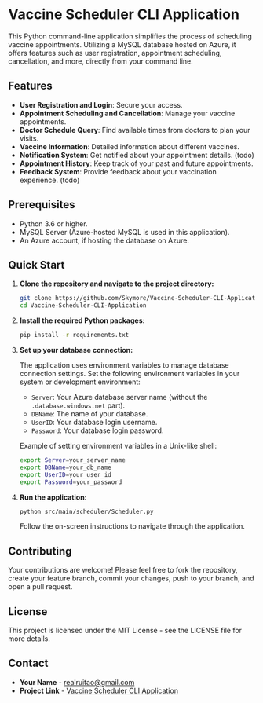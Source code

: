 # Vaccine Scheduler CLI Application

This Python command-line application simplifies the process of scheduling vaccine appointments. Utilizing a MySQL database hosted on Azure, it offers features such as user registration, appointment scheduling, cancellation, and more, directly from your command line.

## Features

- **User Registration and Login**: Secure your access.
- **Appointment Scheduling and Cancellation**: Manage your vaccine appointments.
- **Doctor Schedule Query**: Find available times from doctors to plan your visits.
- **Vaccine Information**: Detailed information about different vaccines.
- **Notification System**: Get notified about your appointment details. (todo)
- **Appointment History**: Keep track of your past and future appointments.
- **Feedback System**: Provide feedback about your vaccination experience. (todo)

## Prerequisites

- Python 3.6 or higher.
- MySQL Server (Azure-hosted MySQL is used in this application).
- An Azure account, if hosting the database on Azure.

## Quick Start

1. **Clone the repository and navigate to the project directory:**

    ```bash
    git clone https://github.com/Skymore/Vaccine-Scheduler-CLI-Application.git
    cd Vaccine-Scheduler-CLI-Application
    ```

2. **Install the required Python packages:**

    ```bash
    pip install -r requirements.txt
    ```

3. **Set up your database connection:**

   The application uses environment variables to manage database connection settings. Set the following environment variables in your system or development environment:

   - `Server`: Your Azure database server name (without the `.database.windows.net` part).
   - `DBName`: The name of your database.
   - `UserID`: Your database login username.
   - `Password`: Your database login password.

   Example of setting environment variables in a Unix-like shell:

   ```bash
   export Server=your_server_name
   export DBName=your_db_name
   export UserID=your_user_id
   export Password=your_password

4. **Run the application:**

    ```bash
    python src/main/scheduler/Scheduler.py
    ```

    Follow the on-screen instructions to navigate through the application.

## Contributing

Your contributions are welcome! Please feel free to fork the repository, create your feature branch, commit your changes, push to your branch, and open a pull request.

## License

This project is licensed under the MIT License - see the LICENSE file for more details.

## Contact

- **Your Name** - realruitao@gmail.com
- **Project Link** - [Vaccine Scheduler CLI Application](https://github.com/Skymore/Vaccine-Scheduler-CLI-Application)
